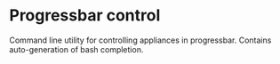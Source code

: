 Progressbar control
===================

Command line utility for controlling appliances in progressbar. Contains auto-generation of bash completion.
